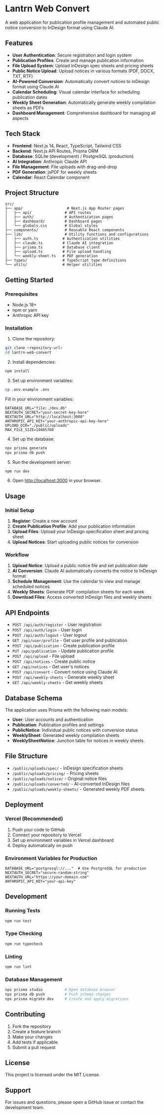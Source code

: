 # Lantrn Web Convert

A web application for publication profile management and automated public notice conversion to InDesign format using Claude AI.

## Features

- **User Authentication**: Secure registration and login system
- **Publication Profiles**: Create and manage publication information
- **File Upload System**: Upload InDesign spec sheets and pricing sheets
- **Public Notice Upload**: Upload notices in various formats (PDF, DOCX, TXT, RTF)
- **AI-Powered Conversion**: Automatically convert notices to InDesign format using Claude AI
- **Calendar Scheduling**: Visual calendar interface for scheduling publication dates
- **Weekly Sheet Generation**: Automatically generate weekly compilation sheets as PDFs
- **Dashboard Management**: Comprehensive dashboard for managing all aspects

## Tech Stack

- **Frontend**: Next.js 14, React, TypeScript, Tailwind CSS
- **Backend**: Next.js API Routes, Prisma ORM
- **Database**: SQLite (development) / PostgreSQL (production)
- **AI Integration**: Anthropic Claude API
- **File Management**: File uploads with drag-and-drop
- **PDF Generation**: jsPDF for weekly sheets
- **Calendar**: React Calendar component

## Project Structure

```
src/
├── app/                    # Next.js App Router pages
│   ├── api/               # API routes
│   ├── auth/              # Authentication pages
│   ├── dashboard/         # Dashboard pages
│   └── globals.css        # Global styles
├── components/            # Reusable React components
├── lib/                   # Utility functions and configurations
│   ├── auth.ts           # Authentication utilities
│   ├── claude.ts         # Claude AI integration
│   ├── prisma.ts         # Database client
│   ├── upload.ts         # File upload handling
│   └── weekly-sheet.ts   # PDF generation
├── types/                # TypeScript type definitions
└── utils/                # Helper utilities
```

## Getting Started

### Prerequisites

- Node.js 18+ 
- npm or yarn
- Anthropic API key

### Installation

1. Clone the repository:
```bash
git clone <repository-url>
cd lantrn-web-convert
```

2. Install dependencies:
```bash
npm install
```

3. Set up environment variables:
```bash
cp .env.example .env
```

Fill in your environment variables:
```env
DATABASE_URL="file:./dev.db"
NEXTAUTH_SECRET="your-secret-key-here"
NEXTAUTH_URL="http://localhost:3000"
ANTHROPIC_API_KEY="your-anthropic-api-key-here"
UPLOAD_DIR="./public/uploads"
MAX_FILE_SIZE=10485760
```

4. Set up the database:
```bash
npx prisma generate
npx prisma db push
```

5. Run the development server:
```bash
npm run dev
```

6. Open [http://localhost:3000](http://localhost:3000) in your browser.

## Usage

### Initial Setup

1. **Register**: Create a new account
2. **Create Publication Profile**: Add your publication information
3. **Upload Files**: Upload your InDesign specification sheet and pricing sheet
4. **Upload Notices**: Start uploading public notices for conversion

### Workflow

1. **Upload Notice**: Upload a public notice file and set publication date
2. **AI Conversion**: Claude AI automatically converts the notice to InDesign format
3. **Schedule Management**: Use the calendar to view and manage scheduled notices
4. **Weekly Sheets**: Generate PDF compilation sheets for each week
5. **Download Files**: Access converted InDesign files and weekly sheets

## API Endpoints

- `POST /api/auth/register` - User registration
- `POST /api/auth/login` - User login
- `POST /api/auth/logout` - User logout
- `GET /api/user/profile` - Get user profile and publication
- `POST /api/publication` - Create publication profile
- `PUT /api/publication` - Update publication profile
- `POST /api/upload` - File upload
- `POST /api/notices` - Create public notice
- `GET /api/notices` - Get user's notices
- `POST /api/convert` - Convert notice using Claude AI
- `POST /api/weekly-sheets` - Generate weekly sheet
- `GET /api/weekly-sheets` - Get weekly sheets

## Database Schema

The application uses Prisma with the following main models:

- **User**: User accounts and authentication
- **Publication**: Publication profiles and settings
- **PublicNotice**: Individual public notices with conversion status
- **WeeklySheet**: Generated weekly compilation sheets
- **WeeklySheetNotice**: Junction table for notices in weekly sheets

## File Structure

- `/public/uploads/spec/` - InDesign specification sheets
- `/public/uploads/pricing/` - Pricing sheets  
- `/public/uploads/notice/` - Original notice files
- `/public/uploads/converted/` - AI-converted InDesign files
- `/public/uploads/weekly-sheets/` - Generated weekly PDF sheets

## Deployment

### Vercel (Recommended)

1. Push your code to GitHub
2. Connect your repository to Vercel
3. Set up environment variables in Vercel dashboard
4. Deploy automatically on push

### Environment Variables for Production

```env
DATABASE_URL="postgresql://..."  # Use PostgreSQL for production
NEXTAUTH_SECRET="secure-random-string"
NEXTAUTH_URL="https://your-domain.com"
ANTHROPIC_API_KEY="your-api-key"
```

## Development

### Running Tests

```bash
npm run test
```

### Type Checking

```bash
npm run typecheck
```

### Linting

```bash
npm run lint
```

### Database Management

```bash
npx prisma studio          # Open database browser
npx prisma db push         # Push schema changes
npx prisma migrate dev     # Create and apply migrations
```

## Contributing

1. Fork the repository
2. Create a feature branch
3. Make your changes
4. Add tests if applicable
5. Submit a pull request

## License

This project is licensed under the MIT License.

## Support

For issues and questions, please open a GitHub issue or contact the development team.